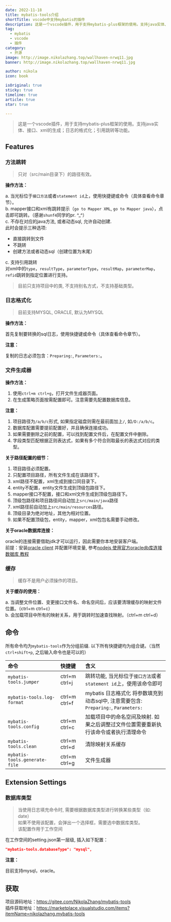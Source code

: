 ```yaml
---
date: 2022-11-18
title: mybatis-tools介绍
shortTitle: vscode中支持mybatis的插件
description: 这是一个vscode插件，用于支持mybatis-plus框架的使用。支持java实体、接口、xml的生成；日志的格式化；引用跳转等功能。
tag:
  - mybatis
  - vscode
  - 插件
category:
  - 开源
image: http://image.nikolazhang.top/wallhaven-nrwq11.jpg
banner: http://image.nikolazhang.top/wallhaven-nrwq11.jpg

author: nikola
icon: book

isOriginal: true
sticky: true
timeline: true
article: true
star: true

---
```


> 这是一个vscode插件，用于支持mybatis-plus框架的使用。支持java实体、接口、xml的生成；日志的格式化；引用跳转等功能。

## Features

### 方法跳转

> 只对（src/main目录下）的路径有效。
  
**操作方法：**  

a. 当光标位于`接口方法`或者`statement id`上，使用快捷键或命令（具体查看命令章节）。  
b. mapper接口和xml有跳转提示（`go to Mapper XML`, `go to Mapper java`），点击即可跳转。（感谢`shunf4`同学的pr. ^_^）  
c. 不存在对应的java方法, 或者动态sql, 允许自动创建.  
    此时会提示三种选项:  

- 直接跳转到文件
- 不跳转
- 创建方法或者动态sql（创建位置为末尾）

c. 支持引用跳转  
对xml中的`type`，`resultType`，`parameterType`，`resultMap`，`parameterMap`，`refid`跳转到指定位置进行支持。  

> 目前只支持项目中的类, 不支持别名方式，不支持基础类型。

### 日志格式化

> 目前支持MYSQL, ORACLE, 默认为MYSQL

**操作方法：**  

首先复制要转换的sql日志，使用快捷键或命令（具体查看命令章节）。  

**注意：**  

复制的日志必须包含：`Preparing:`, `Parameters:`。 

### 文件生成器

**操作方法：**

1. 使用`ctrl+m ctrl+g`，打开文件生成器页面。  
2. 在生成策略页面按需配置即可。注意需要先配置数据库信息。

  
**注意：**  

1. 项目路径为`/a/b/c`形式, 如果指定磁盘则需在最前面加上`/`, 如`/D:/a/b/c`。
2. 数据库配置需要提前配置好，并且确保连接成功。
3. 如果需要删除之前的配置，可以找到配置文件后，在配置文件中删除。
4. 字段类型匹配根据正则表达式，如果有多个符合则取最长的表达式对应的类型。

**关于路径配置的细节：**

1. 项目路径必须配置。
2. 只配置项目路径，所有文件生成在该路径下。
3. xml路径不配置，xml生成到接口同目录下。
4. entity不配置，entity文件生成到顶级包路径下。
5. mapper接口不配置，接口和xml文件生成到顶级包路径下。
6. 顶级包路径和项目路径间自动加上`src/main/java`路径
7. xml路径前自动加上`src/main/resources`路径。
8. 顶级目录为绝对地址，其他为相对位置。
9. 如果不配置顶级包，entity，mapper，xml包包名需要手动修改。

**关于oracle数据库连接：**  

oracle的连接需要借助jdk才可以运行，因此需要你本地安装客户端。  
前提：安装[oracle client](https://www.oracle.com/database/technologies/instant-client/linux-x86-64-downloads.html)
并配置环境变量, 参考[nodejs 使用官方oracledb库连接数据库 教程](https://www.cnblogs.com/rysinal/p/7779055.html)


### 缓存

> 缓存不是用户必须操作的项目。

**关于缓存的使用：** 

a. 当调整文件位置、变更接口文件名、命名空间后，应该要清理缓存的映射文件位置。（ctrl+m ctrl+c）  
b. 会加载项目中所有的映射关系，用于跳转时加速查找映射。（ctrl+m ctrl+d）


## 命令

所有命令均为`mybatis-tools`作为分组前缀. 以下所有快捷键均为组合键。（当然`ctrl+shift+p`, 之后输入命令也是可以的）

| 命令                       | 快捷键        | 含义                                                                                 |
| :------------------------- | :------------ | :----------------------------------------------------------------------------------- |
| `mybatis-tools.jumper`     | ctrl+m ctrl+j | 跳转功能, 当光标位于`接口方法`或者`statement id`上，使用该命令即可                                       |
| `mybatis-tools.log-format` | ctrl+m ctrl+f | mybatis 日志格式化 将参数填充到动态sql中, 注意需要包含: `Preparing:`, `Parameters:`  |
| `mybatis-tools.config`     | ctrl+m ctrl+c | 加载项目中的命名空间及映射. 如果之后调整过文件位置需要重新执行该命令或者执行清理命令 |
| `mybatis-tools.clean`      | ctrl+m ctrl+d | 清除映射关系缓存                                                                     |
| `mybatis-tools.generate-file`   | ctrl+m ctrl+g | 文件生成器                                                                     |

## Extension Settings

### 数据库类型  

> 当使用日志填充命令时, 需要根据数据库类型进行转换某些类型（如: date）  
  如果不使用该配置，会弹出一个选择框，需要选中数据库类型。  
  该配置作用于工作空间  

在工作空间的setting.json第一层级, 插入如下配置：

```json
"mybatis-tools.databaseType": "mysql",
```

**注意：**  

目前支持mysql，oracle。


## 获取

项目源码地址：https://gitee.com/NikolaZhang/mybatis-tools  
插件获取地址：https://marketplace.visualstudio.com/items?itemName=nikolazhang.mybatis-tools